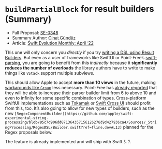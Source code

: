 # `buildPartialBlock` for result builders (Summary)

* Full Proposal: [SE-0348](https://github.com/apple/swift-evolution/blob/main/proposals/0348-buildpartialblock.md)
* Summary Author: [Cihat Gündüz](https://github.com/Jeehut)
* Article: [Swift Evolution Monthly: April ‘22](https://www.fline.dev/swift-evolution-monthly-april-22/#se-0348-buildpartialblock-for-result-builders)

This one will only concern you *directly* if you try [writing a DSL using Result Builders](https://developer.apple.com/videos/play/wwdc2021/10253/?ref=fline.dev). But even as a user of frameworks like SwiftUI or Point-Free’s [swift-parsing](https://github.com/pointfreeco/swift-parsing?ref=fline.dev), you are going to benefit from this *indirectly* because it **significantly reduces the number of overloads** the library authors have to write to make things like `VStack` support multiple subviews.

This should allow Apple to accept **more than 10 views** in the future, making [workarounds like `Group`](https://stackoverflow.com/a/58398355?ref=fline.dev) less necessary. Point-Free has [already reported](https://forums.swift.org/t/pitch-buildpartialblock-for-result-builders/55561/10?ref=fline.dev) that they will be able to increase their parser builder limit from 6 to above 10 and even to infinity for some specific combination of types. Cross-platform SwiftUI implementations such as [Tokamak](https://github.com/TokamakUI/Tokamak?ref=fline.dev) or [Swift Cross UI](https://github.com/stackotter/swift-cross-ui?ref=fline.dev) should profit from this, too. It’s also going to allow for new types of builders, such as the new `[RegexComponentBuilder](https://github.com/apple/swift-experimental-string-processing/blob/85c7d906dd871364357156126278d9d427936ca4/Sources/_StringProcessing/RegexDSL/Builder.swift?ref=fline.dev#L13)` planned for the Regex proposals below.

The feature is already implemented and will ship with Swift `5.7`.
